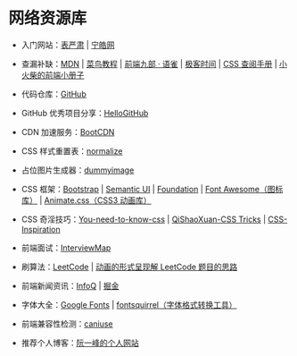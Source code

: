 # 网络资源库

- 入门网站：[表严肃](https://biaoyansu.com/i/6593029482131) | [宁皓网](https://ninghao.net/)

- 查漏补缺：[MDN](https://developer.mozilla.org/zh-CN/) | [菜鸟教程](http://www.runoob.com/) | [前端九部 · 语雀](https://www.yuque.com/fe9) | [极客时间](https://time.geekbang.org/) | [CSS 查阅手册](http://css.doyoe.com/) | [小火柴的前端小册子](https://xiaohuochai.site/)

- 代码仓库：[GitHub](https://github.com/)

- GitHub 优秀项目分享：[HelloGitHub](https://hellogithub.com/)

- CDN 加速服务：[BootCDN](https://www.bootcdn.cn/)

- CSS 样式重置表：[normalize](https://www.bootcdn.cn/normalize/)

- 占位图片生成器：[dummyimage](https://dummyimage.com/)

- CSS 框架：[Bootstrap](https://getbootstrap.com/) | [Semantic UI](https://semantic-ui.com/) | [Foundation](https://foundation.zurb.com/) | [Font Awesome（图标库）](https://fontawesome.com/) | [Animate.css（CSS3 动画库）
  ](https://daneden.github.io/animate.css/)

- CSS 奇淫技巧：[You-need-to-know-css](https://lhammer.cn/You-need-to-know-css/#/zh-cn/) | [QiShaoXuan-CSS Tricks](https://qishaoxuan.github.io/css_tricks/) | [CSS-Inspiration](https://chokcoco.github.io/CSS-Inspiration/#/)

- 前端面试：[InterviewMap](https://yuchengkai.cn/docs/)

- 刷算法：[LeetCode](https://leetcode-cn.com/) | [动画的形式呈现解 LeetCode 题目的思路](https://github.com/MisterBooo/LeetCodeAnimation.git)

- 前端新闻资讯：[InfoQ](https://www.infoq.cn/) | [掘金](https://juejin.im/)

- 字体大全：[Google Fonts](https://fonts.google.com/) | [fontsquirrel（字体格式转换工具）](https://www.fontsquirrel.com/tools/webfont-generator)

- 前端兼容性检测：[caniuse](https://caniuse.com/)

- 推荐个人博客：[阮一峰的个人网站](http://www.ruanyifeng.com/home.html)
